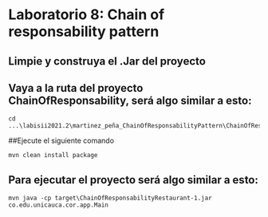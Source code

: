 # Laboratorio 8: Chain of responsability pattern

## Limpie y construya el .Jar del proyecto 
## Vaya a la ruta del proyecto ChainOfResponsability, será algo similar a esto:

```
cd ...\labisii2021.2\martinez_peña_ChainOfResponsabilityPattern\ChainOfResponsabilityRestaurant
```
##Ejecute el siguiente comando

```
mvn clean install package
```

## Para ejecutar el proyecto será algo similar a esto:
```
mvn java -cp target\ChainOfResponsabilityRestaurant-1.jar co.edu.unicauca.cor.app.Main
```